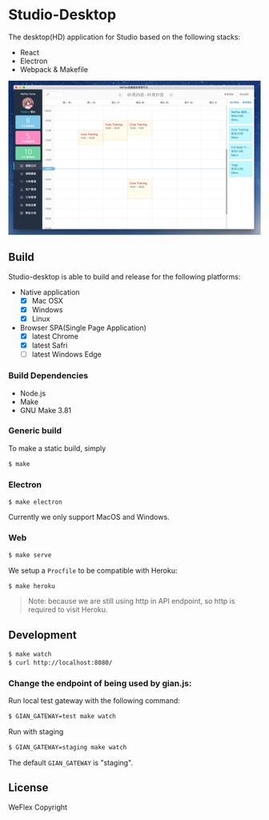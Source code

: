 # Studio-Desktop

The desktop(HD) application for Studio based on the following stacks:

- React
- Electron
- Webpack & Makefile

![v1.0](./history/v1.0.png)

## Build

Studio-desktop is able to build and release for the following platforms:

- Native application
  - [x] Mac OSX
  - [x] Windows
  - [x] Linux

- Browser SPA(Single Page Application)
  - [x] latest Chrome
  - [x] latest Safri
  - [ ] latest Windows Edge

### Build Dependencies

* Node.js
* Make
* GNU Make 3.81

### Generic build

To make a static build, simply

```sh
$ make
```

### Electron

```
$ make electron
```

Currently we only support MacOS and Windows.

### Web 

```sh
$ make serve
```

We setup a `Procfile` to be compatible with Heroku:

```
$ make heroku
```

> Note: because we are still using http in API endpoint, so http is required to visit Heroku.

## Development

```sh
$ make watch
$ curl http://localhost:8080/
```

### Change the endpoint of being used by gian.js:

Run local test gateway with the following command:

```sh
$ GIAN_GATEWAY=test make watch
```

Run with staging

```sh
$ GIAN_GATEWAY=staging make watch
```

The default `GIAN_GATEWAY` is "staging".

## License

WeFlex Copyright

